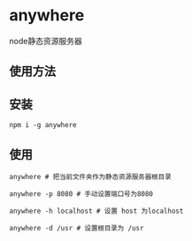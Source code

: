 # anywhere
node静态资源服务器

## 使用方法

## 安装
```
npm i -g anywhere
```

## 使用

```
anywhere # 把当前文件夹作为静态资源服务器根目录

anywhere -p 8080 # 手动设置端口号为8080

anywhere -h localhost # 设置 host 为localhost

anywhere -d /usr # 设置根目录为 /usr

```
